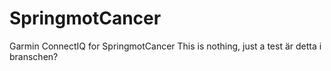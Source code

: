 # SpringmotCancer
Garmin ConnectIQ for SpringmotCancer
This is nothing, just a test
är detta i branschen?
